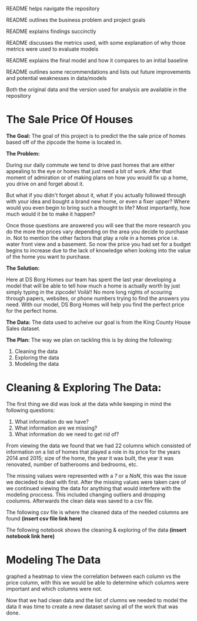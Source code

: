 README helps navigate the repository

README outlines the business problem and project goals

README explains findings succinctly

README discusses the metrics used, with some explanation of why those metrics were used to evaluate models

README explains the final model and how it compares to an initial baseline

README outlines some recommendations and lists out future improvements and potential weaknesses in data/models

Both the original data and the version used for analysis are available in the repository






# The Sale Price Of Houses

**The Goal:**
 The goal of this project is to predict the the sale price of homes based off of the zipcode the home is located in.
 
 **The Problem:**
 
 During our daily commute we tend to drive past homes that are either appealing to the eye or homes that just need a bit of work. After that moment of admiration or of making plans on how you would fix up a home, you drive on and forget about it. 
 
 But what if you didn't forget about it, what if you actually followed through with your idea and bought a brand new home, or even a fixer upper? Where would you even begin to bring such a thought to life? Most importantly, how much would it be to make it happen? 

Once those questions are answered you will see that the more research you do the more the prices vary depending on the area you decide to purchase in. Not to mention the other factors that play a role in a homes price i.e. water front view and a basement. So now the price you had set for a budget begins to increase due to the lack of knowledge when looking into the value of the home you want to purchase.

**The Solution:** 

 Here at DS Borg Homes our team has spent the last year developing a model that will be able to tell how much a home is actually  worth by just simply typing in the zipcode! Voilà!! No more long nights of scouring through papers, websites, or phone numbers trying to find the answers you need. With our model, DS Borg Homes will help you find the perfect price for the perfect home.   
 
 
**The Data:**
 The data used to acheive our goal is from the King County House Sales dataset. 

**The Plan:** 
 The way we plan on tackling this is by doing the following:
 
1. Cleaning the data
2. Exploring the data
3. Modeling the data

# Cleaning & Exploring The Data:

 The first thing we did was look at the data while keeping in mind the following questions:
 
 1. What information do we have?
 2. What information are we missing?
 3. What information do we need to get rid of?
 
From viewing the data we found that we had 22 columns which consisted of information on a list of homes that played a role in its price for the years 2014 and 2015; size of the home, the year it was built, the year it was renovated, number of batherooms and bedrooms, etc. 

The missing values were represented with a *?* or a *NaN*, this was the issue we decieded to deal with first. After the missing values were taken care of we continued viewing the data for anything that would interfere with the modeling proccess. This included changing outliers and dropping coolumns. Afterwards the clean data was saved to a csv file.

 The following csv file is where the cleaned data of the needed columns are found **(insert csv file link here)** 
 
 The following notebook shows the cleaning & exploring of the data  **(insert notebook link here)**
 
 
 # Modeling The Data 
graphed a heatmap to view the correlation between each column vs the price column, with this we would be able to determine which columns were important and which columns were not. 
 
 Now that we had clean data and the list of clumns we needed to model the data it was time to create a new dataset saving all of the work that was done. 

